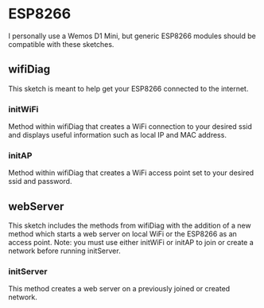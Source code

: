 # ESP8266

I personally use a Wemos D1 Mini, but generic ESP8266 modules should be compatible with these sketches.

## wifiDiag
This sketch is meant to help get your ESP8266 connected to the internet.

### initWiFi
Method within wifiDiag that creates a WiFi connection to your desired ssid and displays useful information such as local IP and MAC address.

### initAP
Method within wifiDiag that creates a WiFi access point set to your desired ssid and password.

## webServer
This sketch includes the methods from wifiDiag with the addition of a new method which starts a web server on local WiFi or the ESP8266 as an access point.
Note: you must use either initWiFi or initAP to join or create a network before running initServer.

### initServer
This method creates a web server on a previously joined or created network.